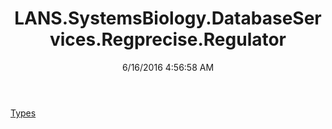 ﻿---
title: LANS.SystemsBiology.DatabaseServices.Regprecise.Regulator
date: 6/16/2016 4:56:58 AM
---

[Types](T-LANS.SystemsBiology.DatabaseServices.Regprecise.Regulator.Types.html)

